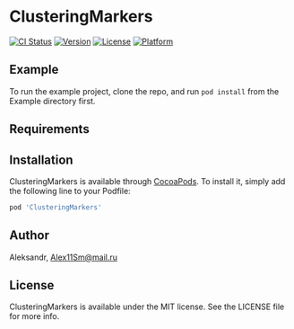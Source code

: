 # ClusteringMarkers

[![CI Status](https://img.shields.io/travis/Alex/ClusteringMarkers.svg?style=flat)](https://travis-ci.org/Alex/ClusteringMarkers)
[![Version](https://img.shields.io/cocoapods/v/ClusteringMarkers.svg?style=flat)](https://cocoapods.org/pods/ClusteringMarkers)
[![License](https://img.shields.io/cocoapods/l/ClusteringMarkers.svg?style=flat)](https://cocoapods.org/pods/ClusteringMarkers)
[![Platform](https://img.shields.io/cocoapods/p/ClusteringMarkers.svg?style=flat)](https://cocoapods.org/pods/ClusteringMarkers)

## Example

To run the example project, clone the repo, and run `pod install` from the Example directory first.

## Requirements

## Installation

ClusteringMarkers is available through [CocoaPods](https://cocoapods.org). To install
it, simply add the following line to your Podfile:

```ruby
pod 'ClusteringMarkers'
```

## Author

Aleksandr, Alex11Sm@mail.ru

## License

ClusteringMarkers is available under the MIT license. See the LICENSE file for more info.
